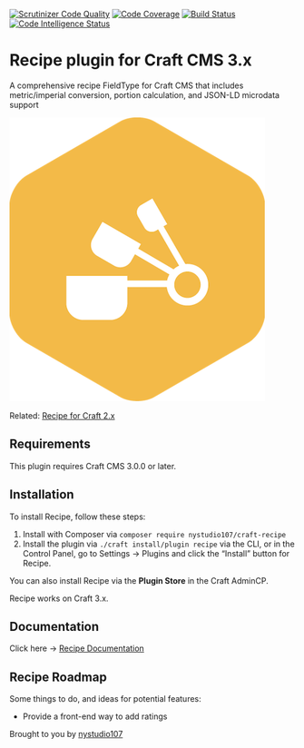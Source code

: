 [![Scrutinizer Code Quality](https://scrutinizer-ci.com/g/nystudio107/craft-recipe/badges/quality-score.png?b=v1)](https://scrutinizer-ci.com/g/nystudio107/craft-recipe/?branch=v1) [![Code Coverage](https://scrutinizer-ci.com/g/nystudio107/craft-recipe/badges/coverage.png?b=v1)](https://scrutinizer-ci.com/g/nystudio107/craft-recipe/?branch=v1) [![Build Status](https://scrutinizer-ci.com/g/nystudio107/craft-recipe/badges/build.png?b=v1)](https://scrutinizer-ci.com/g/nystudio107/craft-recipe/build-status/v1) [![Code Intelligence Status](https://scrutinizer-ci.com/g/nystudio107/craft-recipe/badges/code-intelligence.svg?b=v1)](https://scrutinizer-ci.com/code-intelligence)

# Recipe plugin for Craft CMS 3.x

A comprehensive recipe FieldType for Craft CMS that includes metric/imperial conversion, portion calculation, and JSON-LD microdata support

![Screenshot](./docs/docs/resources/img/plugin-logo.png)

Related: [Recipe for Craft 2.x](https://github.com/nystudio107/recipe)

## Requirements

This plugin requires Craft CMS 3.0.0 or later.

## Installation

To install Recipe, follow these steps:

1. Install with Composer via `composer require nystudio107/craft-recipe`
2. Install the plugin via `./craft install/plugin recipe` via the CLI, or in the Control Panel, go to Settings → Plugins and click the “Install” button for Recipe.

You can also install Recipe via the **Plugin Store** in the Craft AdminCP.

Recipe works on Craft 3.x.

## Documentation

Click here -> [Recipe Documentation](https://nystudio107.com/plugins/recipe/documentation)

## Recipe Roadmap

Some things to do, and ideas for potential features:

* Provide a front-end way to add ratings

Brought to you by [nystudio107](https://nystudio107.com)

